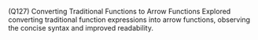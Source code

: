 (Q127) Converting Traditional Functions to Arrow Functions
Explored converting traditional function expressions into arrow functions, observing the concise syntax and improved readability.
